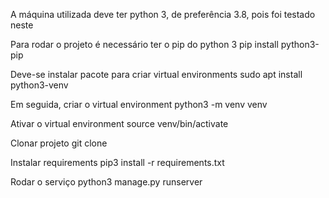 A máquina utilizada deve ter python 3, de preferência 3.8, pois foi testado neste

Para rodar o projeto é necessário ter o pip do python 3
    pip install python3-pip

Deve-se instalar pacote para criar virtual environments 
    sudo apt install python3-venv

Em seguida, criar o virtual environment
    python3 -m venv venv

Ativar o virtual environment
    source venv/bin/activate

Clonar projeto
    git clone <url>

Instalar requirements
    pip3 install -r requirements.txt

Rodar o serviço 
    python3 manage.py runserver 